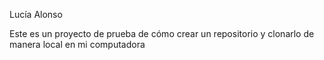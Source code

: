 Lucía Alonso

Este es un proyecto de prueba de cómo crear un repositorio y clonarlo de manera local en mi computadora